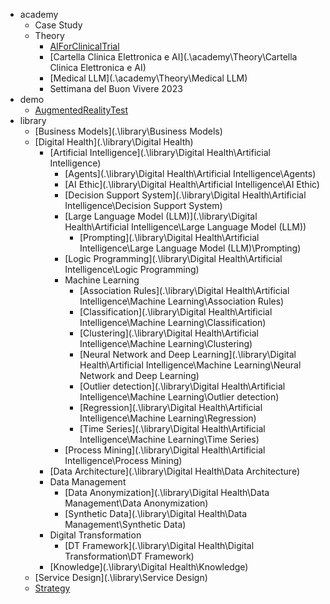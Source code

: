  * academy
   * Case Study
   * Theory
     * [AIForClinicalTrial](.\academy\Theory\AIForClinicalTrial)
     * [Cartella Clinica Elettronica e AI](.\academy\Theory\Cartella Clinica Elettronica e AI)
     * [Medical LLM](.\academy\Theory\Medical LLM)
     * Settimana del Buon Vivere 2023
 * demo
   * [AugmentedRealityTest](.\demo\AugmentedRealityTest)
 * library
   * [Business Models](.\library\Business Models)
   * [Digital Health](.\library\Digital Health)
     * [Artificial Intelligence](.\library\Digital Health\Artificial Intelligence)
       * [Agents](.\library\Digital Health\Artificial Intelligence\Agents)
       * [AI Ethic](.\library\Digital Health\Artificial Intelligence\AI Ethic)
       * [Decision Support System](.\library\Digital Health\Artificial Intelligence\Decision Support System)
       * [Large Language Model (LLM)](.\library\Digital Health\Artificial Intelligence\Large Language Model (LLM))
         * [Prompting](.\library\Digital Health\Artificial Intelligence\Large Language Model (LLM)\Prompting)
       * [Logic Programming](.\library\Digital Health\Artificial Intelligence\Logic Programming)
       * Machine Learning
         * [Association Rules](.\library\Digital Health\Artificial Intelligence\Machine Learning\Association Rules)
         * [Classification](.\library\Digital Health\Artificial Intelligence\Machine Learning\Classification)
         * [Clustering](.\library\Digital Health\Artificial Intelligence\Machine Learning\Clustering)
         * [Neural Network and Deep Learning](.\library\Digital Health\Artificial Intelligence\Machine Learning\Neural Network and Deep Learning)
         * [Outlier detection](.\library\Digital Health\Artificial Intelligence\Machine Learning\Outlier detection)
         * [Regression](.\library\Digital Health\Artificial Intelligence\Machine Learning\Regression)
         * [Time Series](.\library\Digital Health\Artificial Intelligence\Machine Learning\Time Series)
       * [Process Mining](.\library\Digital Health\Artificial Intelligence\Process Mining)
     * [Data Architecture](.\library\Digital Health\Data Architecture)
     * Data Management
       * [Data Anonymization](.\library\Digital Health\Data Management\Data Anonymization)
       * [Synthetic Data](.\library\Digital Health\Data Management\Synthetic Data)
     * Digital Transformation
       * [DT Framework](.\library\Digital Health\Digital Transformation\DT Framework)
     * [Knowledge](.\library\Digital Health\Knowledge)
   * [Service Design](.\library\Service Design)
   * [Strategy](.\library\Strategy)
